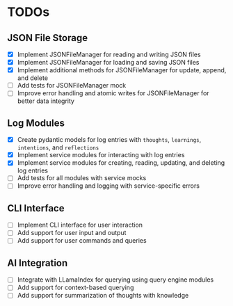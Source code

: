 # TODOs

## JSON File Storage

- [x] Implement JSONFileManager for reading and writing JSON files
- [x] Implement JSONFileManager for loading and saving JSON files
- [x] Implement additional methods for JSONFileManager for update, append, and delete
- [ ] Add tests for JSONFileManager mock
- [ ] Improve error handling and atomic writes for JSONFileManager for better data integrity

## Log Modules

- [x] Create pydantic models for log entries with `thoughts`, `learnings`, `intentions`, and `reflections`
- [x] Implement service modules for interacting with log entries
- [x] Implement service modules for creating, reading, updating, and deleting log entries
- [ ] Add tests for all modules with service mocks
- [ ] Improve error handling and logging with service-specific errors

## CLI Interface

- [ ] Implement CLI interface for user interaction
- [ ] Add support for user input and output
- [ ] Add support for user commands and queries

## AI Integration

- [ ] Integrate with LLamaIndex for querying using query engine modules
- [ ] Add support for context-based querying
- [ ] Add support for summarization of thoughts with knowledge
